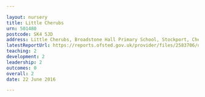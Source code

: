 ```yaml
---

layout: nursery
title: Little Cherubs
urn: 501480
postcode: SK4 5JD
address: Little Cherubs, Broadstone Hall Primary School, Stockport, Cheshire, SK4 5JD
latestReportUrl: https://reports.ofsted.gov.uk/provider/files/2583706/urn/501480.pdf
teaching: 2
development: 2
leadership: 2
outcomes: 0
overall: 2
date: 22 June 2016

---
```

